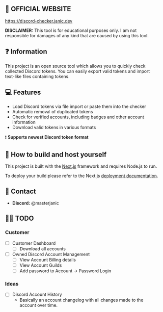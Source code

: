 ## 🔴 OFFICIAL WEBSITE
https://discord-checker.janic.dev

**DISCLAIMER:** This tool is for educational purposes only. I am not responsible for damages of any kind that are caused by using this tool.

## ❓ Information
This project is an open source tool which allows you to quickly check collected Discord tokens. You can easily export valid tokens and import text-like files containing tokens.

## 💻 Features
- Load Discord tokens via file import or paste them into the checker
- Automatic removal of duplicated tokens
- Check for verified accounts, including badges and other account information
- Download valid tokens in various formats

❗ **Supports newest Discord token format**

## 🔨 How to build and host yourself
This project is built with the [Next.js](https://nextjs.org/) framework and requires Node.js to run.

To deploy your build please refer to the Next.js [deployment documentation](https://nextjs.org/docs/app/building-your-application/deploying).

## 📝 Contact
- **Discord:** @masterjanic

## 🧑‍💻 TODO

### Customer
- [ ] Customer Dashboard
  - [ ] Download all accounts
- [ ] Owned Discord Account Management
  -  [ ] View Account Billing details
  -  [ ] View Account Guilds
  -  [ ] Add password to Account -> Password Login

### Ideas
- [ ] Discord Account History 
  - Basically an account changelog with all changes made to the account over time.